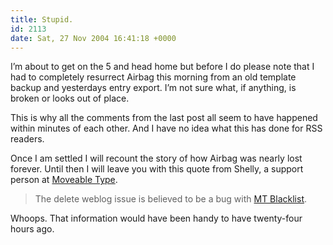 ```yaml
---
title: Stupid.
id: 2113
date: Sat, 27 Nov 2004 16:41:18 +0000
---
```


I’m about to get on the 5 and head home but before I do please note that I had to completely resurrect Airbag this morning from an old template backup and yesterdays entry export. I’m not sure what, if anything, is broken or looks out of place.  

This is why all the comments from the last post all seem to have happened within minutes of each other. And I have no idea what this has done for <span class="caps">RSS</span> readers.  

Once I am settled I will recount the story of how Airbag was nearly lost forever. Until then I will leave you with this quote from Shelly, a support person at [Moveable Type](http://www.movabletype.org).

> The delete weblog issue is believed to be a bug with [MT Blacklist](http://www.movabletype.org/developers_contest_plugin_pack_2004.shtml).

Whoops. That information would have been handy to have twenty-four hours ago.





